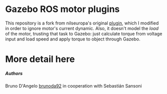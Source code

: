 # Gazebo ROS motor plugins

This repository is a fork from nilseuropa's original [plugin](https://github.com/nilseuropa/gazebo_ros_motors), which I modified in order to ignore motor's current dynamic. Also, it doesn't model the *load* of the motor, trusting that task to Gazebo: just calculate torque from voltage input and load speed and apply torque to object through Gazebo.

# More detail here

##### Authors

Bruno D'Angelo [brunoda92](https://github.com/brunoda92) in cooperation with Sebastián Sansoni
